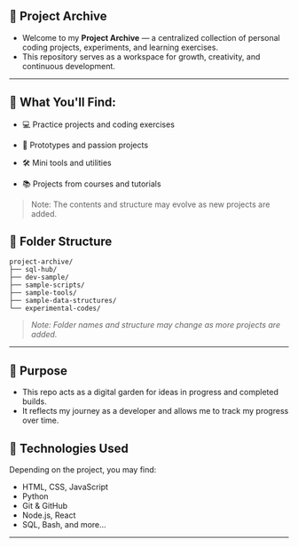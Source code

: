 ## 📁 Project Archive

- Welcome to my **Project Archive** — a centralized collection of personal coding projects, experiments, and learning exercises.
- This repository serves as a workspace for growth, creativity, and continuous development.

--- 

## 🧰 What You'll Find:

- 💻 Practice projects and coding exercises

- 🚀 Prototypes and passion projects

- 🛠️ Mini tools and utilities

- 📚 Projects from courses and tutorials

> Note: The contents and structure may evolve as new projects are added.

## 📂 Folder Structure

```text
project-archive/
├── sql-hub/
├── dev-sample/
├── sample-scripts/
├── sample-tools/
├── sample-data-structures/
└── experimental-codes/
```

> *Note: Folder names and structure may change as more projects are added.*

---

## 📌 Purpose

- This repo acts as a digital garden for ideas in progress and completed builds.
- It reflects my journey as a developer and allows me to track my progress over time.

## 🔧 Technologies Used

Depending on the project, you may find:
- HTML, CSS, JavaScript
- Python
- Git & GitHub
- Node.js, React
- SQL, Bash, and more...

---
